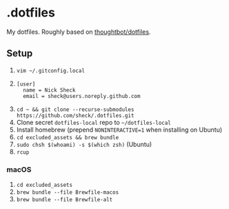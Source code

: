 # .dotfiles

My dotfiles. Roughly based on [thoughtbot/dotfiles](https://github.com/thoughtbot/dotfiles).

## Setup

1. `vim ~/.gitconfig.local`
2. ```
   [user]
     name = Nick Sheck
     email = sheck@users.noreply.github.com
   ```
3. `cd ~ && git clone --recurse-submodules https://github.com/sheck/.dotfiles.git`
4. Clone secret `dotfiles-local` repo to `~/dotfiles-local`
5. Install homebrew (prepend `NONINTERACTIVE=1` when installing on Ubuntu)
6. `cd excluded_assets && brew bundle`
7. `sudo chsh $(whoami) -s $(which zsh)` (Ubuntu)
8. `rcup`

### macOS

1. `cd excluded_assets`
2. `brew bundle --file Brewfile-macos`
3. `brew bundle --file Brewfile-alt`
